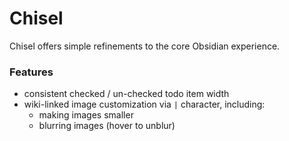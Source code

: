 # Chisel

Chisel offers simple refinements to the core Obsidian experience.



### Features

-   consistent checked / un-checked todo item width
-   wiki-linked image customization via `|` character, including:
    -   making images smaller
    -   blurring images (hover to unblur)

